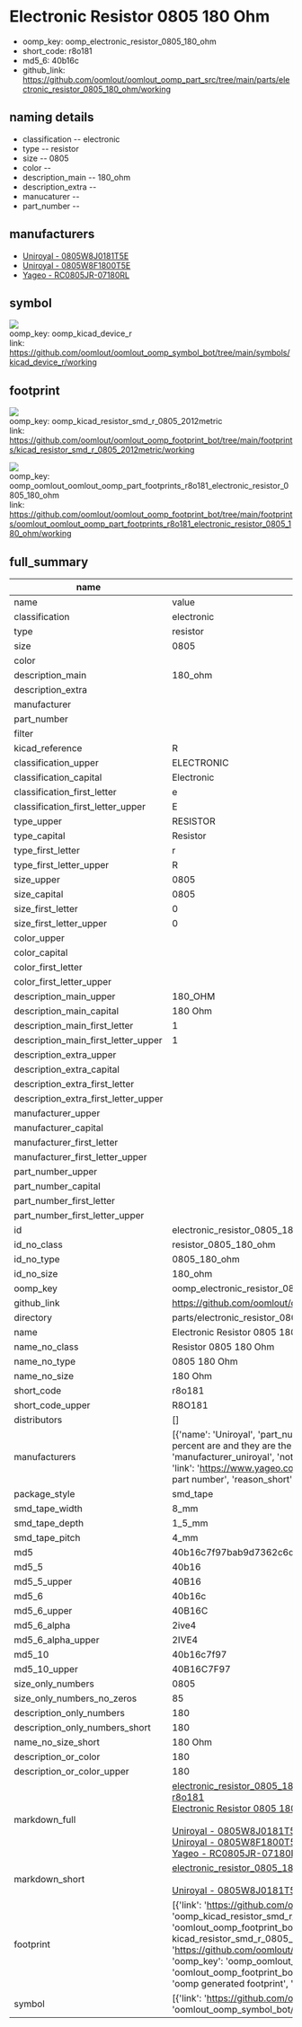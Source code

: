 # Electronic Resistor 0805 180 Ohm

  
* oomp_key: oomp_electronic_resistor_0805_180_ohm 
* short_code: r8o181
* md5_6: 40b16c  
* github_link: https://github.com/oomlout/oomlout_oomp_part_src/tree/main/parts/electronic_resistor_0805_180_ohm/working  
## naming details
* classification -- electronic
* type -- resistor
* size -- 0805
* color -- 
* description_main -- 180_ohm
* description_extra -- 
* manucaturer -- 
* part_number -- 


## manufacturers
* [Uniroyal - 0805W8J0181T5E]()  
* [Uniroyal - 0805W8F1800T5E]()  
* [Yageo - RC0805JR-07180RL](https://www.yageo.com/en/Chart/Download/pdf/RC0805JR-07180RL)  

## symbol

![](symbol/{index}/working/working_600.png)  
oomp_key: oomp_kicad_device_r  
link: https://github.com/oomlout/oomlout_oomp_symbol_bot/tree/main/symbols/kicad_device_r/working  

## footprint

![](footprint/{index}/working/working_600.png)  
oomp_key: oomp_kicad_resistor_smd_r_0805_2012metric  
link: https://github.com/oomlout/oomlout_oomp_footprint_bot/tree/main/footprints/kicad_resistor_smd_r_0805_2012metric/working  

![](footprint/{index}/working/working_600.png)  
oomp_key: oomp_oomlout_oomlout_oomp_part_footprints_r8o181_electronic_resistor_0805_180_ohm  
link: https://github.com/oomlout/oomlout_oomp_footprint_bot/tree/main/footprints/oomlout_oomlout_oomp_part_footprints_r8o181_electronic_resistor_0805_180_ohm/working  

## full_summary
| name | value | 
| --- | --- | 
| name | value | 
| classification | electronic | 
| type | resistor | 
| size | 0805 | 
| color |  | 
| description_main | 180_ohm | 
| description_extra |  | 
| manufacturer |  | 
| part_number |  | 
| filter |  | 
| kicad_reference | R | 
| classification_upper | ELECTRONIC | 
| classification_capital | Electronic | 
| classification_first_letter | e | 
| classification_first_letter_upper | E | 
| type_upper | RESISTOR | 
| type_capital | Resistor | 
| type_first_letter | r | 
| type_first_letter_upper | R | 
| size_upper | 0805 | 
| size_capital | 0805 | 
| size_first_letter | 0 | 
| size_first_letter_upper | 0 | 
| color_upper |  | 
| color_capital |  | 
| color_first_letter |  | 
| color_first_letter_upper |  | 
| description_main_upper | 180_OHM | 
| description_main_capital | 180 Ohm | 
| description_main_first_letter | 1 | 
| description_main_first_letter_upper | 1 | 
| description_extra_upper |  | 
| description_extra_capital |  | 
| description_extra_first_letter |  | 
| description_extra_first_letter_upper |  | 
| manufacturer_upper |  | 
| manufacturer_capital |  | 
| manufacturer_first_letter |  | 
| manufacturer_first_letter_upper |  | 
| part_number_upper |  | 
| part_number_capital |  | 
| part_number_first_letter |  | 
| part_number_first_letter_upper |  | 
| id | electronic_resistor_0805_180_ohm | 
| id_no_class | resistor_0805_180_ohm | 
| id_no_type | 0805_180_ohm | 
| id_no_size | 180_ohm | 
| oomp_key | oomp_electronic_resistor_0805_180_ohm | 
| github_link | https://github.com/oomlout/oomlout_oomp_part_src/tree/main/parts/electronic_resistor_0805_180_ohm/working | 
| directory | parts/electronic_resistor_0805_180_ohm | 
| name | Electronic Resistor 0805 180 Ohm | 
| name_no_class | Resistor 0805 180 Ohm | 
| name_no_type | 0805 180 Ohm | 
| name_no_size | 180 Ohm | 
| short_code | r8o181 | 
| short_code_upper | R8O181 | 
| distributors | [] | 
| manufacturers | [{'name': 'Uniroyal', 'part_number': '0805W8J0181T5E', 'link': '', 'id': 'manufacturer_uniroyal', 'note': {'reason': 'did this one first, but not in jlc pcb basic parts and 1 percent are and they are the same price', 'reason_short': 'not in jlc basic parts'}}, {'name': 'Uniroyal', 'part_number': '0805W8F1800T5E', 'link': '', 'id': 'manufacturer_uniroyal', 'note': {'reason': 'in the jlc basic parts catalogue', 'reason_short': 'jlc basic part'}}, {'name': 'Yageo', 'part_number': 'RC0805JR-07180RL', 'link': 'https://www.yageo.com/en/Chart/Download/pdf/RC0805JR-07180RL', 'id': 'manufacturer_yageo', 'note': {'reason': 'yageo is a commonly cross referenced part number', 'reason_short': 'available everywhere'}}] | 
| package_style | smd_tape | 
| smd_tape_width | 8_mm | 
| smd_tape_depth | 1_5_mm | 
| smd_tape_pitch | 4_mm | 
| md5 | 40b16c7f97bab9d7362c6d9e91699e2f | 
| md5_5 | 40b16 | 
| md5_5_upper | 40B16 | 
| md5_6 | 40b16c | 
| md5_6_upper | 40B16C | 
| md5_6_alpha | 2ive4 | 
| md5_6_alpha_upper | 2IVE4 | 
| md5_10 | 40b16c7f97 | 
| md5_10_upper | 40B16C7F97 | 
| size_only_numbers | 0805 | 
| size_only_numbers_no_zeros | 85 | 
| description_only_numbers | 180 | 
| description_only_numbers_short | 180 | 
| name_no_size_short | 180 Ohm | 
| description_or_color | 180 | 
| description_or_color_upper | 180 | 
| markdown_full | [electronic_resistor_0805_180_ohm](https://github.com/oomlout/oomlout_oomp_part_src/tree/main/parts/electronic_resistor_0805_180_ohm/working)<br>[r8o181](https://github.com/oomlout/oomlout_oomp_part_src/tree/main/parts/electronic_resistor_0805_180_ohm/working)<br>[Electronic Resistor 0805 180 Ohm](https://github.com/oomlout/oomlout_oomp_part_src/tree/main/parts/electronic_resistor_0805_180_ohm/working)<br><br>[Uniroyal - 0805W8J0181T5E- not in jlc basic parts]() [(L)  ](https://www.lcsc.com/search?q=0805W8J0181T5E)[(D)  ](https://www.digikey.com/en/products?keywords=0805W8J0181T5E)[(M)  ](https://www.mouser.com/Search/Refine?Keyword=0805W8J0181T5E)[(N)  ](https://www.newark.com/search?st=0805W8J0181T5E)[(SZ)  ](https://so.szlcsc.com/global.html?k=0805W8J0181T5E)<br>[Uniroyal - 0805W8F1800T5E- jlc basic part]() [(L)  ](https://www.lcsc.com/search?q=0805W8F1800T5E)[(D)  ](https://www.digikey.com/en/products?keywords=0805W8F1800T5E)[(M)  ](https://www.mouser.com/Search/Refine?Keyword=0805W8F1800T5E)[(N)  ](https://www.newark.com/search?st=0805W8F1800T5E)[(SZ)  ](https://so.szlcsc.com/global.html?k=0805W8F1800T5E)<br>[Yageo - RC0805JR-07180RL- available everywhere](https://www.yageo.com/en/Chart/Download/pdf/RC0805JR-07180RL) [(L)  ](https://www.lcsc.com/search?q=RC0805JR-07180RL)[(D)  ](https://www.digikey.com/en/products?keywords=RC0805JR-07180RL)[(M)  ](https://www.mouser.com/Search/Refine?Keyword=RC0805JR-07180RL)[(N)  ](https://www.newark.com/search?st=RC0805JR-07180RL)[(SZ)  ](https://so.szlcsc.com/global.html?k=RC0805JR-07180RL)<br> | 
| markdown_short | [electronic_resistor_0805_180_ohm](https://github.com/oomlout/oomlout_oomp_part_src/tree/main/parts/electronic_resistor_0805_180_ohm/working)<br><br>[Uniroyal - 0805W8J0181T5E- not in jlc basic parts]()[Uniroyal - 0805W8F1800T5E- jlc basic part]()[Yageo - RC0805JR-07180RL- available everywhere](https://www.yageo.com/en/Chart/Download/pdf/RC0805JR-07180RL) | 
| footprint | [{'link': 'https://github.com/oomlout/oomlout_oomp_footprint_bot/tree/main/foootprntss/kicad_resistor_smd_r_0805_2012metric', 'oomp_key': 'oomp_kicad_resistor_smd_r_0805_2012metric', 'directory': 'oomlout_oomp_footprint_bot/footprints/kicad_resistor_smd_r_0805_2012metric//working/working.kicad_mod', 'note': 'source footprint kicad_resistor_smd_r_0805_2012metric', 'index': 0}, {'link': 'https://github.com/oomlout/oomlout_oomp_footprint_bot/tree/main/foootprntss/oomlout_oomlout_oomp_part_footprints_r8o181_electronic_resistor_0805_180_ohm', 'oomp_key': 'oomp_oomlout_oomlout_oomp_part_footprints_r8o181_electronic_resistor_0805_180_ohm', 'directory': 'oomlout_oomp_footprint_bot/footprints/oomlout_oomlout_oomp_part_footprints_r8o181_electronic_resistor_0805_180_ohm//working/working.kicad_mod', 'note': 'oomp generated footprint', 'index': 1}] | 
| symbol | [{'link': 'https://github.com/oomlout/oomlout_oomp_symbol_bot/tree/main/symbols/kicad_device_r', 'oomp_key': 'oomp_kicad_device_r', 'directory': 'oomlout_oomp_symbol_bot/symbols/kicad_device_r//working/working.kicad_sym', 'index': 0}] | 
